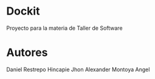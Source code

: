 # Dockit
Proyecto para la materia de Taller de Software

# Autores
Daniel Restrepo Hincapie
Jhon Alexander Montoya Angel
